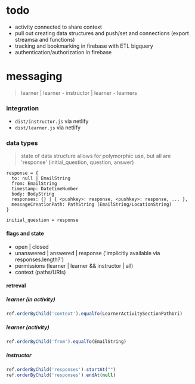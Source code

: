 # todo
- activity connected to share context
- pull out creating data structures and push/set and connections (export streamsa and functions)
- tracking and bookmarking in firebase with ETL bigquery
- authentication/authorization in firebase

# messaging

> learner | learner - instructor | learner - learners

### integration

- `dist/instructor.js` via netlify 
- `dist/learner.js` via netlify

### data types

> state of data structure allows for polymorphic use, but all are 'response' (initial_question, question, answer)

```
response = {
  to: null | EmailString
  from: EmailString
  timestamp: DatetimeNumber
  body: BodyString
  responses: {} | { <pushkey>: response, <pushkey>: response, ... },
  messageCreationPath: PathString (EmailString/LocationString)
}

initial_question = response
```

#### flags and state

- open | closed
- unanswered | answered | response ('implicitly available via responses.length?')
- permissions (learner | learner && instructor | all)
- context (paths/URIs)

#### retreval

##### learner (in activity)

```javascript
ref.orderByChild('context').equalTo(LearnerActivitySectionPathUri)
```

##### learner (activity)

```javascript
ref.orderByChild('from').equalTo(EmailString)
```

##### instructor

```javascript
ref.orderByChild('responses').startAt("")
ref.orderByChild('responses').endAt(null)
```